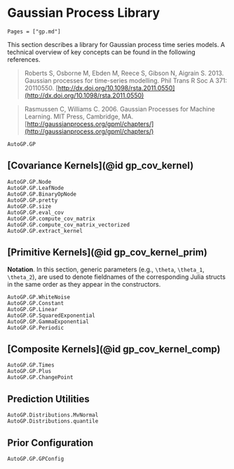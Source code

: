 # Gaussian Process Library

```@contents
Pages = ["gp.md"]
```

This section describes a library for Gaussian process time series models. A
technical overview of key concepts can be found in the following
references.

> Roberts S, Osborne M, Ebden M, Reece S, Gibson N, Aigrain S. 2013.
> Gaussian processes for time-series modelling.
> Phil Trans R Soc A 371: 20110550.
> [http://dx.doi.org/10.1098/rsta.2011.0550](http://dx.doi.org/10.1098/rsta.2011.0550)

> Rasmussen C, Williams C. 2006.
> Gaussian Processes for Machine Learning.
> MIT Press, Cambridge, MA.
> [http://gaussianprocess.org/gpml/chapters/](http://gaussianprocess.org/gpml/chapters/)


```@docs
AutoGP.GP
```

## [Covariance Kernels](@id gp_cov_kernel)

```@docs
AutoGP.GP.Node
AutoGP.GP.LeafNode
AutoGP.GP.BinaryOpNode
AutoGP.GP.pretty
AutoGP.GP.size
AutoGP.GP.eval_cov
AutoGP.GP.compute_cov_matrix
AutoGP.GP.compute_cov_matrix_vectorized
AutoGP.GP.extract_kernel
```

## [Primitive Kernels](@id gp_cov_kernel_prim)

**Notation**. In this section, generic parameters (e.g., ``\theta``,
``\theta_1``, ``\theta_2``), are used to denote fieldnames of the
corresponding Julia structs in the same order as they appear in the
constructors.

```@docs
AutoGP.GP.WhiteNoise
AutoGP.GP.Constant
AutoGP.GP.Linear
AutoGP.GP.SquaredExponential
AutoGP.GP.GammaExponential
AutoGP.GP.Periodic
```

## [Composite Kernels](@id gp_cov_kernel_comp)

```@docs
AutoGP.GP.Times
AutoGP.GP.Plus
AutoGP.GP.ChangePoint
```

## Prediction Utilities

```@docs
AutoGP.Distributions.MvNormal
AutoGP.Distributions.quantile
```


## Prior Configuration

```@docs
AutoGP.GP.GPConfig
```
